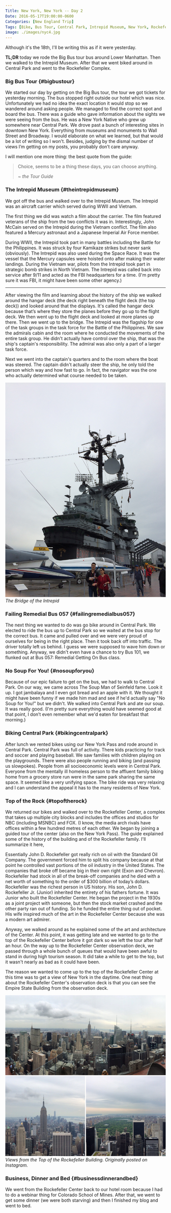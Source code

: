 ```yaml
---
Title: New York, New York -- Day 2
Date: 2016-05-17T19:00:00-0600
Categories: [New England Trip]
Tags: [Bike, Bus Tour, Central Park, Intrepid Museum, New York, Rockefeller Center, Top of the Rock, Travel]
image: ./images/nyc4.jpg
---
```


Although it's the 18th, I'll be writing this as if it were yesterday.

**TL;DR** today we rode the Big Bus tour bus around Lower Manhattan.  Then we
walked to the Intrepid Museum. After that we went biked around in Central Park
and went to the Rockefeller Complex.

### Big Bus Tour {#bigbustour}

We started our day by getting on the Big Bus tour, the tour we got tickets for
yesterday morning. The bus stopped right outside our hotel which was nice.
Unfortunately we had no idea the exact location it would stop so we wandered
around asking people. We managed to find the correct spot and board the bus.
There was a guide who gave information about the sights we were seeing from the
bus. He was a New York Native who grew up somewhere near Central Park. We drove
past a bunch of interesting sites in downtown New York. Everything from museums
and monuments to Wall Street and Broadway. I would elaborate on what we learned,
but that would be a lot of writing so I won't. Besides, judging by the dismal
number of views I’m getting on my posts, you probably don’t care anyway.

I will mention one more thing: the best quote from the guide:

> Choice, seems to be a thing these days, you can choose anything.
>
>   *~ the Tour Guide*

### The Intrepid Museum {#theintrepidmuseum}

We got off the bus and walked over to the Intrepid Museum. The Intrepid was an
aircraft carrier which served during WWII and Vietnam.

The first thing we did was watch a film about the carrier. The film featured
veterans of the ship from the two conflicts it was in.  Interestingly, John
McCain served on the Intrepid during the Vietnam conflict. The film also
featured a Mercury astronaut and a Japanese Imperial Air Force member.

During WWII, the Intrepid took part in many battles including the Battle for the
Philippines. It was struck by four Kamikaze strikes but never sank (obviously).
The Intrepid was also used during the Space Race. It was the vessel that the
Mercury capsules were hoisted onto after making their water landings. During the
Vietnam war, pilots from the Intrepid took part in strategic bomb strikes in
North Vietnam. The Intrepid was called back into service after 9/11 and acted as
the FBI headquarters for a time. (I'm pretty sure it was FBI, it might have been
some other agency.)

------------------------------------------------------------------------

After viewing the film and learning about the history of the ship we walked
around the hangar deck (the deck right beneath the flight deck (the top deck))
and looked around that the displays. It's called the hangar deck because that’s
where they store the planes before they go up to the flight deck. We then went
up to the flight deck and looked at more planes up there. Then we went up to the
bridge. The Intrepid was the flagship for one of the task groups in the task
force for the Battle of the Philippines. We saw the admirals cabin and the room
where he conducted the movements of the entire task group. He didn't actually
have control over the ship, that was the ship's captain's responsibility. The
admiral was also only a part of a larger task force.

Next we went into the captain's quarters and to the room where the boat was
steered. The captain didn't actually steer the ship, he only told the person
which way and how fast to go. In fact, the navigator was the one who actually
determined what course needed to be taken.

[![The Bridge of the Intrepid](./images/intrepid.jpg)](./images/intrepid.jpg)
*The Bridge of the Intrepid*

### Failing Remedial Bus 057 {#failingremedialbus057}

The next thing we wanted to do was go bike around in Central Park. We elected to
ride the bus up to Central Park so we waited at the bus stop for the correct
bus. It came and pulled over and we were very proud of ourselves for being in
the right place. Then it took back off into traffic. The driver totally left us
behind. I guess we were supposed to wave him down or something. Anyway, we
didn't even have a chance to try Bus 101, we flunked out at Bus 057: Remedial
Getting On Bus class.

### No Soup For You! {#nosoupforyou}

Because of our epic failure to get on the bus, we had to walk to Central Park.
On our way, we came across The Soup Man of Seinfeld fame. Look it up. I got
jambalaya and I even got bread and an apple with it. We thought it might have
been funny if we made him mad and see if he'd actually say "No Soup for You!"
but we didn't. We walked into Central Park and ate our soup. It was really good.
(I'm pretty sure everything would have seemed good at that point, I don’t even
remember what we'd eaten for breakfast that morning.)

### Biking Central Park {#bikingcentralpark}

After lunch we rented bikes using our New York Pass and rode around in Central
Park. Central Park was full of activity. There kids practicing for track and
soccer and playing baseball. We saw families with children playing on the
playgrounds. There were also people running and biking (and passing us
slowpokes). People from all socioeconomic levels were in Central Park. Everyone
from the mentally ill homeless person to the affluent family biking home from a
grocery store run were in the same park sharing the same space. It seemed like a
very unifying space. The bike ride was very relaxing and I can understand the
appeal it has to the many residents of New York.

### Top of the Rock {#topoftherock}

We returned our bikes and walked over to the Rockefeller Center, a complex that
takes up multiple city blocks and includes the offices and studios for NBC
(including MSNBC) and FOX. (I know, the media arch rivals have offices within a
few hundred metres of each other. We began by joining a guided tour of the
center (also on the New York Pass). The guide explained some of the history of
the building and of the Rockefeller family. I'll summarize it here,

Essentially John D. Rockefeller got really rich on oil with the Standard Oil
Company. The government forced him to split his company because at that point he
controlled vast portions of the oil industry in the United States. The companies
that broke off became big in their own right (Exon and Chevron). Rockefeller had
stock in all of the break-off companies and he died with a net worth of
something to the order of $300 billion of today’s dollars. Rockefeller was the
richest person in US history.  His son, John D. Rockefeller Jr. (Junior)
inherited the entirety of his fathers fortune. It was Junior who built the
Rockefeller Center. He began the project in the 1930s as a joint project with
someone, but then the stock market crashed and the other party ran out of
funding. So he funded the entire thing out of pocket. His wife inspired much of
the art in the Rockefeller Center because she was a modern art admirer.

Anyway, we walked around as he explained some of the art and architecture of the
Center. At this point, it was getting late and we wanted to go to the top of the
Rockefeller Center before it got dark so we left the tour after half an hour. On
the way up to the Rockefeller Center observation deck, we passed through a whole
bunch of queues that would have been awful to stand in during high tourism
season. It did take a while to get to the top, but it wasn't nearly as bad as it
could have been.

The reason we wanted to come up to the top of the Rockefeller Center at this
time was to get a view of New York in the daytime. One neat thing about the
Rockefeller Center's observation deck is that you can see the Empire State
Building from the observation deck.

[![Views from the Top of the Rockefeller Building.](./images/nyc4.jpg)](./images/nyc4.jpg)
*Views from the Top of the Rockefeller Building. Originally posted on
Instagram.*

### Business, Dinner and Bed {#businessdinnerandbed}

We went from the Rockefeller Center back to our hotel room because I had to do a
webinar thing for Colorado School of Mines. After that, we went to get some
dinner (we were both starving) and then I finished my blog and went to bed.
